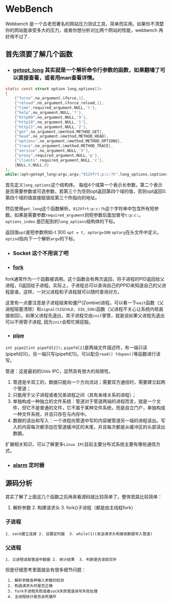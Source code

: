 # WebBench
Webbench 是一个古老而著名的网站压力测试工具，简单而实用。如果你不清楚你的网站能承受多大的压力，或者你想分析对比两个网站的性能，webbench 再好用不过了.

## 首先须要了解几个函数
- ### [getopt_long](http://man7.org/linux/man-pages/man3/getopt.3.html)   其实就是一个解析命令行参数的函数，如果翻墙了可以直接查看，或者用man查看详情。
```c
static const struct option long_options[]=
{
    {"force",no_argument,&force,1},
    {"reload",no_argument,&force_reload,1},
    {"time",required_argument,NULL,'t'},
    {"help",no_argument,NULL,'?'},
    {"http09",no_argument,NULL,'9'},
    {"http10",no_argument,NULL,'1'},
    {"http11",no_argument,NULL,'2'},
    {"get",no_argument,&method,METHOD_GET},
    {"head",no_argument,&method,METHOD_HEAD},
    {"options",no_argument,&method,METHOD_OPTIONS},
    {"trace",no_argument,&method,METHOD_TRACE},
    {"version",no_argument,NULL,'V'},
    {"proxy",required_argument,NULL,'p'},
    {"clients",required_argument,NULL,'c'},
    {NULL,0,NULL,0}
};
while((opt=getopt_long(argc,argv,"912Vfrt:p:c:?h",long_options,&options_index))!=EOF )
```
首先定义`long_options`这个结构体。 每组4个域第一个表示长参数，第二个表示是否需要参数或可选参数，若第三个为空则opt返回第四个域的值，否则opt返回0. 第四个域的值直接赋值给第三个所指向的地址。

然后使用`get_long`这个函数解析。`912Vfrt:p:c:?h`这个字符串中包含所有短参数。如果是需要参数`required_argument`则短参数后面加冒号`t:p:c:`。`options_index` 是匹配到的`long_options`结构体的下标。  

返回值`opt`是短参数例如-t 300 `opt = t, optarg=300` `optarg`在头文件中定义。`optind`指向下一个解析`argv`的下标。

- ### Socket 这个不用说了吧

- ### [fork](http://man7.org/linux/man-pages/man2/fork.2.html)    
fork通常作为一个函数被调用。这个函数会有两次返回，将子进程的PID返回给父进程，0返回给子进程。实际上，子进程总可以查询自己的PPID来知道自己的父进程是谁，这样，一对父进程和子进程就可以随时查询对方。

这里有一点要注意是子进程结束和僵尸(Zombie)进程。可以看一下`wait`函数（父进程阻塞清除）和`signal(SIGCHLD, SIG_IGN)`函数（父进程不关心让系统内核直接收回）。如果父进程先退出，其子进程交由`init`掌管，就是说如果父进程先退出可以不用管子进程, 因为`init`会帮忙擦屁股。

- ### [pipe](http://man7.org/linux/man-pages/man2/pipe.2.html)    
`int pipe2(int pipefd[2]);`  `pipefd[2]`是两端文件描述符，有一端只读(pipefd[0])，另一端只写(pipefd[1])。可以配合`read() fdopen()`等函数进行读写。

管道：这是最初的Unix IPC，显然具有很大的局限性。
1. 管道是半双工的，数据只能向一个方向流动；需要双方通信时，需要建立起两个管道；
2. 只能用于父子进程或者兄弟进程之间（具有亲缘关系的进程）；
3. 单独构成一种独立的文件系统：管道对于管道两端的进程而言，就是一个文件，但它不是普通的文件，它不属于某种文件系统，而是自立门户，单独构成一种文件系统，并且只存在与内存中。
4. 数据的读出和写入：一个进程向管道中写的内容被管道另一端的进程读出。写入的内容每次都添加在管道缓冲区的末尾，并且每次都是从缓冲区的头部读出数据。

扩展相关知识，可以了解更多`Linux IPC`目前主要分布式系统主要有哪些通信方式。

- ### [alarm](http://man7.org/linux/man-pages/man2/alarm.2.html)  定时器


## 源码分析
其实了解了上面这几个函数之后再来看源码就比较简单了。整体思路比较简单：

1. 解析参数 2. 构建请求头 3. fork()子进程（都是由主线程fork）

### 子进程
    1. sock建立连接 2. 设置定时器  3. while(1)(发送请求头和接收数据写入管道)
### 父进程
    1. 父进程读取管道中数据 2. 统计结果  3. 判断是否读取完毕
    
但是仔细思考里面就会有很多细节问题：

     1. 解析参数各种输入参数的检测
     2. 构造请求头时是否正确
     3. fork子进程失败或者sock失败管道读写失败处理
     4. 主线程统计是否会死循环
